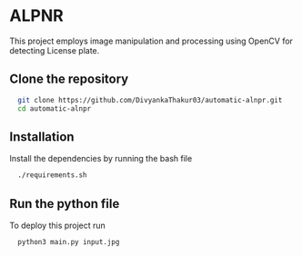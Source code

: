# ALPNR

This project employs image manipulation and processing using OpenCV for detecting License plate.

## Clone the repository


```bash
  git clone https://github.com/DivyankaThakur03/automatic-alnpr.git
  cd automatic-alnpr
```

## Installation

Install the dependencies by running the bash file

```bash
  ./requirements.sh  
```

## Run the python file

To deploy this project run

```bash
  python3 main.py input.jpg
```    

